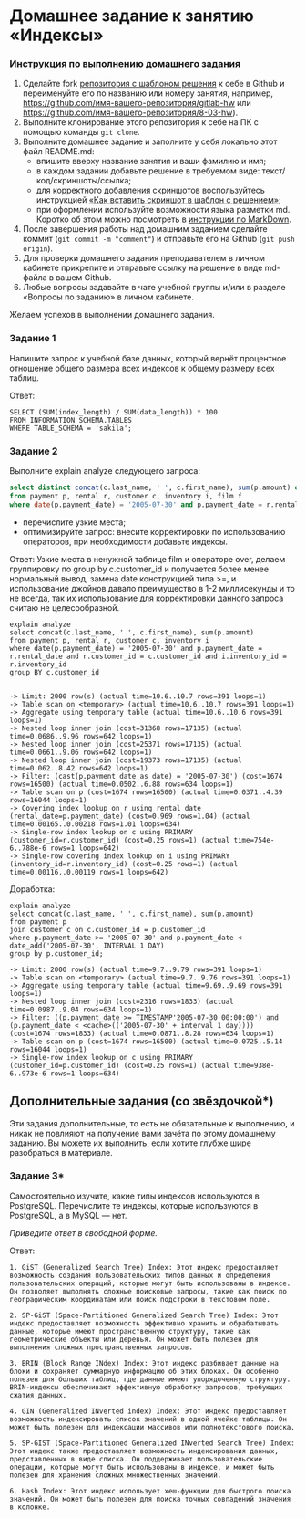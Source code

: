 # Домашнее задание к занятию «Индексы»

### Инструкция по выполнению домашнего задания

1. Сделайте fork [репозитория c шаблоном решения](https://github.com/netology-code/sys-pattern-homework) к себе в Github и переименуйте его по названию или номеру занятия, например, https://github.com/имя-вашего-репозитория/gitlab-hw или https://github.com/имя-вашего-репозитория/8-03-hw).
2. Выполните клонирование этого репозитория к себе на ПК с помощью команды `git clone`.
3. Выполните домашнее задание и заполните у себя локально этот файл README.md:
   - впишите вверху название занятия и ваши фамилию и имя;
   - в каждом задании добавьте решение в требуемом виде: текст/код/скриншоты/ссылка;
   - для корректного добавления скриншотов воспользуйтесь инструкцией [«Как вставить скриншот в шаблон с решением»](https://github.com/netology-code/sys-pattern-homework/blob/main/screen-instruction.md);
   - при оформлении используйте возможности языка разметки md. Коротко об этом можно посмотреть в [инструкции по MarkDown](https://github.com/netology-code/sys-pattern-homework/blob/main/md-instruction.md).
4. После завершения работы над домашним заданием сделайте коммит (`git commit -m "comment"`) и отправьте его на Github (`git push origin`).
5. Для проверки домашнего задания преподавателем в личном кабинете прикрепите и отправьте ссылку на решение в виде md-файла в вашем Github.
6. Любые вопросы задавайте в чате учебной группы и/или в разделе «Вопросы по заданию» в личном кабинете.

Желаем успехов в выполнении домашнего задания.

### Задание 1

Напишите запрос к учебной базе данных, который вернёт процентное отношение общего размера всех индексов к общему размеру всех таблиц.

Ответ:
```
SELECT (SUM(index_length) / SUM(data_length)) * 100
FROM INFORMATION_SCHEMA.TABLES
WHERE TABLE_SCHEMA = 'sakila';
```

### Задание 2

Выполните explain analyze следующего запроса:
```sql
select distinct concat(c.last_name, ' ', c.first_name), sum(p.amount) over (partition by c.customer_id, f.title)
from payment p, rental r, customer c, inventory i, film f
where date(p.payment_date) = '2005-07-30' and p.payment_date = r.rental_date and r.customer_id = c.customer_id and i.inventory_id = r.inventory_id
```
- перечислите узкие места;
- оптимизируйте запрос: внесите корректировки по использованию операторов, при необходимости добавьте индексы.

Ответ:
Узкие места в ненужной таблице film и операторе over, делаем группировку по group by c.customer_id и получается более менее нормальный вывод, замена date конструкцией типа >=, и использование джойнов давало преимущество в 1-2 миллисекунды и то не всегда, так их использование для корректировки данного запроса считаю не целесообразной.

```
explain analyze 
select concat(c.last_name, ' ', c.first_name), sum(p.amount)
from payment p, rental r, customer c, inventory i
where date(p.payment_date) = '2005-07-30' and p.payment_date = r.rental_date and r.customer_id = c.customer_id and i.inventory_id = r.inventory_id
group BY c.customer_id


-> Limit: 2000 row(s) (actual time=10.6..10.7 rows=391 loops=1)
-> Table scan on <temporary> (actual time=10.6..10.7 rows=391 loops=1)
-> Aggregate using temporary table (actual time=10.6..10.6 rows=391 loops=1)
-> Nested loop inner join (cost=31368 rows=17135) (actual time=0.0686..9.96 rows=642 loops=1)
-> Nested loop inner join (cost=25371 rows=17135) (actual time=0.0661..9.06 rows=642 loops=1)
-> Nested loop inner join (cost=19373 rows=17135) (actual time=0.062..8.42 rows=642 loops=1)
-> Filter: (cast(p.payment_date as date) = '2005-07-30') (cost=1674 rows=16500) (actual time=0.0502..6.88 rows=634 loops=1)
-> Table scan on p (cost=1674 rows=16500) (actual time=0.0371..4.39 rows=16044 loops=1)
-> Covering index lookup on r using rental_date (rental_date=p.payment_date) (cost=0.969 rows=1.04) (actual time=0.00165..0.00218 rows=1.01 loops=634)
-> Single-row index lookup on c using PRIMARY (customer_id=r.customer_id) (cost=0.25 rows=1) (actual time=754e-6..788e-6 rows=1 loops=642)
-> Single-row covering index lookup on i using PRIMARY (inventory_id=r.inventory_id) (cost=0.25 rows=1) (actual time=0.00116..0.00119 rows=1 loops=642)

```


Доработка: 

```
explain analyze 
select concat(c.last_name, ' ', c.first_name), sum(p.amount)
from payment p 
join customer c on c.customer_id = p.customer_id
where p.payment_date >= '2005-07-30' and p.payment_date < date_add('2005-07-30', INTERVAL 1 DAY)
group by p.customer_id;

-> Limit: 2000 row(s) (actual time=9.7..9.79 rows=391 loops=1)
-> Table scan on <temporary> (actual time=9.7..9.76 rows=391 loops=1)
-> Aggregate using temporary table (actual time=9.69..9.69 rows=391 loops=1)
-> Nested loop inner join (cost=2316 rows=1833) (actual time=0.0987..9.04 rows=634 loops=1)
-> Filter: ((p.payment_date >= TIMESTAMP'2005-07-30 00:00:00') and (p.payment_date < <cache>(('2005-07-30' + interval 1 day)))) (cost=1674 rows=1833) (actual time=0.0871..8.28 rows=634 loops=1)
-> Table scan on p (cost=1674 rows=16500) (actual time=0.0725..5.14 rows=16044 loops=1)
-> Single-row index lookup on c using PRIMARY (customer_id=p.customer_id) (cost=0.25 rows=1) (actual time=938e-6..973e-6 rows=1 loops=634)

```


## Дополнительные задания (со звёздочкой*)
Эти задания дополнительные, то есть не обязательные к выполнению, и никак не повлияют на получение вами зачёта по этому домашнему заданию. Вы можете их выполнить, если хотите глубже шире разобраться в материале.

### Задание 3*

Самостоятельно изучите, какие типы индексов используются в PostgreSQL. Перечислите те индексы, которые используются в PostgreSQL, а в MySQL — нет.

*Приведите ответ в свободной форме.*

Ответ:

```
1. GiST (Generalized Search Tree) Index: Этот индекс предоставляет возможность создания пользовательских типов данных и определения пользовательских операций, которые могут быть использованы в индексе. Он позволяет выполнять сложные поисковые запросы, такие как поиск по географическим координатам или поиск подстроки в текстовом поле.
    
2. SP-GiST (Space-Partitioned Generalized Search Tree) Index: Этот индекс предоставляет возможность эффективно хранить и обрабатывать данные, которые имеют пространственную структуру, такие как геометрические объекты или деревья. Он может быть полезен для выполнения сложных пространственных запросов.
    
3. BRIN (Block Range INdex) Index: Этот индекс разбивает данные на блоки и сохраняет суммарную информацию об этих блоках. Он особенно полезен для больших таблиц, где данные имеют упорядоченную структуру. BRIN-индексы обеспечивают эффективную обработку запросов, требующих сжатия данных.
    
4. GIN (Generalized INverted index) Index: Этот индекс предоставляет возможность индексировать список значений в одной ячейке таблицы. Он может быть полезен для индексации массивов или полнотекстового поиска.
    
5. SP-GIST (Space-Partitioned Generalized INverted Search Tree) Index: Этот индекс также предоставляет возможность индексирования данных, представленных в виде списка. Он поддерживает пользовательские операции, которые могут быть использованы в индексе, и может быть полезен для хранения сложных множественных значений.
    
6. Hash Index: Этот индекс использует хеш-функции для быстрого поиска значений. Он может быть полезен для поиска точных совпадений значения в колонке.
```